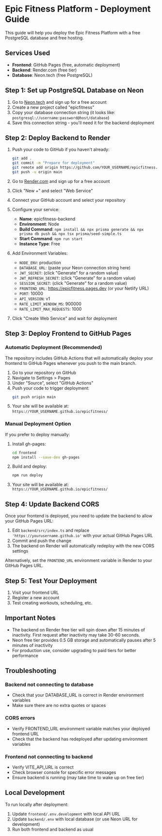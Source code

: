 # Epic Fitness Platform - Deployment Guide

This guide will help you deploy the Epic Fitness Platform with a free PostgreSQL database and free hosting.

## Services Used
- **Frontend**: GitHub Pages (free, automatic deployment)
- **Backend**: Render.com (free tier)
- **Database**: Neon.tech (free PostgreSQL)

## Step 1: Set up PostgreSQL Database on Neon

1. Go to [Neon.tech](https://neon.tech) and sign up for a free account
2. Create a new project called "epicfitness"
3. Copy your database connection string (it looks like: `postgresql://username:password@host/database`)
4. Save this connection string - you'll need it for the backend deployment

## Step 2: Deploy Backend to Render

1. Push your code to GitHub if you haven't already:
   ```bash
   git add .
   git commit -m "Prepare for deployment"
   git remote add origin https://github.com/YOUR_USERNAME/epicfitness.git
   git push -u origin main
   ```

2. Go to [Render.com](https://render.com) and sign up for a free account
3. Click "New +" and select "Web Service"
4. Connect your GitHub account and select your repository
5. Configure your service:
   - **Name**: epicfitness-backend
   - **Environment**: Node
   - **Build Command**: `npm install && npx prisma generate && npx prisma db push && npx tsx prisma/seed-simple.ts`
   - **Start Command**: `npm run start`
   - **Instance Type**: Free

6. Add Environment Variables:
   - `NODE_ENV`: production
   - `DATABASE_URL`: (paste your Neon connection string here)
   - `JWT_SECRET`: (click "Generate" for a random value)
   - `JWT_REFRESH_SECRET`: (click "Generate" for a random value)
   - `SESSION_SECRET`: (click "Generate" for a random value)
   - `FRONTEND_URL`: https://epicfitness.pages.dev (or your Netlify URL)
   - `PORT`: 10000
   - `API_VERSION`: v1
   - `RATE_LIMIT_WINDOW_MS`: 900000
   - `RATE_LIMIT_MAX_REQUESTS`: 1000

7. Click "Create Web Service" and wait for deployment

## Step 3: Deploy Frontend to GitHub Pages

### Automatic Deployment (Recommended)
The repository includes GitHub Actions that will automatically deploy your frontend to GitHub Pages whenever you push to the main branch.

1. Go to your repository on GitHub
2. Navigate to Settings > Pages
3. Under "Source", select "GitHub Actions"
4. Push your code to trigger deployment:
   ```bash
   git push origin main
   ```
5. Your site will be available at: `https://YOUR_USERNAME.github.io/epicfitness/`

### Manual Deployment Option
If you prefer to deploy manually:

1. Install gh-pages:
   ```bash
   cd frontend
   npm install --save-dev gh-pages
   ```

2. Build and deploy:
   ```bash
   npm run deploy
   ```

3. Your site will be available at: `https://YOUR_USERNAME.github.io/epicfitness/`

## Step 4: Update Backend CORS

Once your frontend is deployed, you need to update the backend to allow your GitHub Pages URL:

1. Edit `backend/src/index.ts` and replace `'https://yourusername.github.io'` with your actual GitHub Pages URL
2. Commit and push the change
3. The backend on Render will automatically redeploy with the new CORS settings

Alternatively, set the `FRONTEND_URL` environment variable in Render to your GitHub Pages URL.

## Step 5: Test Your Deployment

1. Visit your frontend URL
2. Register a new account
3. Test creating workouts, scheduling, etc.

## Important Notes

- The backend on Render free tier will spin down after 15 minutes of inactivity. First request after inactivity may take 30-60 seconds.
- Neon free tier provides 0.5 GB storage and automatically pauses after 5 minutes of inactivity
- For production use, consider upgrading to paid tiers for better performance

## Troubleshooting

### Backend not connecting to database
- Check that your DATABASE_URL is correct in Render environment variables
- Make sure there are no extra quotes or spaces

### CORS errors
- Verify FRONTEND_URL environment variable matches your deployed frontend URL
- Check that the backend has redeployed after updating environment variables

### Frontend not connecting to backend
- Verify VITE_API_URL is correct
- Check browser console for specific error messages
- Ensure backend is running (may take time to wake up on free tier)

## Local Development

To run locally after deployment:
1. Update `frontend/.env.development` with local API URL
2. Update `backend/.env` with local database (or use Neon URL for development)
3. Run both frontend and backend as usual